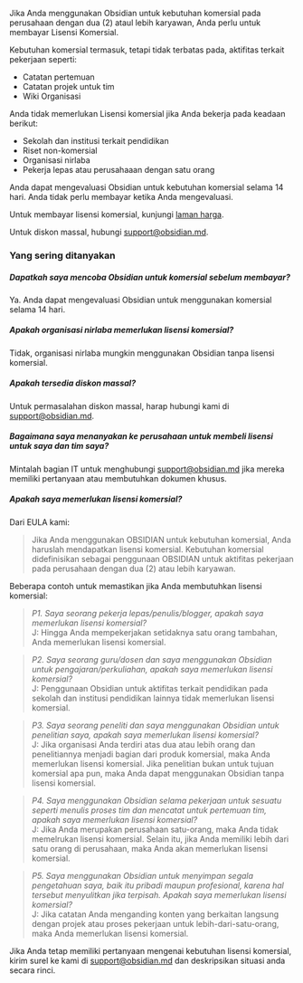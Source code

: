 Jika Anda menggunakan Obsidian untuk kebutuhan komersial pada perusahaan dengan dua (2) ataul lebih karyawan, Anda perlu untuk membayar Lisensi Komersial.
 
Kebutuhan komersial termasuk, tetapi tidak terbatas pada, aktifitas terkait pekerjaan seperti:

- Catatan pertemuan
- Catatan projek untuk tim
- Wiki Organisasi

Anda tidak memerlukan Lisensi komersial jika Anda bekerja pada keadaan berikut:

- Sekolah dan institusi terkait pendidikan
- Riset non-komersial
- Organisasi nirlaba
- Pekerja lepas atau perusahaaan dengan satu orang

Anda dapat mengevaluasi Obsidian untuk kebutuhan komersial selama 14 hari. Anda tidak perlu membayar ketika Anda mengevaluasi.

Untuk membayar lisensi komersial, kunjungi [laman harga](https://obsidian.md/pricing).

Untuk diskon massal, hubungi support@obsidian.md.

### Yang sering ditanyakan

##### Dapatkah saya mencoba Obsidian untuk komersial sebelum membayar?

Ya. Anda dapat mengevaluasi Obsidian untuk menggunakan komersial selama 14 hari.

##### Apakah organisasi nirlaba memerlukan lisensi komersial?

Tidak, organisasi nirlaba mungkin menggunakan Obsidian tanpa lisensi komersial.

##### Apakah tersedia diskon massal?

Untuk permasalahan diskon massal, harap hubungi kami di support@obsidian.md.

##### Bagaimana saya menanyakan ke perusahaan untuk membeli lisensi untuk saya dan tim saya?

Mintalah bagian IT untuk menghubungi support@obsidian.md jika mereka memiliki pertanyaan atau membutuhkan dokumen khusus.

##### Apakah saya memerlukan lisensi komersial?

Dari EULA kami:
> Jika Anda menggunakan OBSIDIAN untuk kebutuhan komersial, Anda haruslah mendapatkan lisensi komersial. Kebutuhan komersial didefinisikan sebagai penggunaan OBSIDIAN untuk aktifitas pekerjaan pada perusahaan dengan dua (2) atau lebih karyawan.

Beberapa contoh untuk memastikan jika Anda membutuhkan lisensi komersial:

> *P1. Saya seorang pekerja lepas/penulis/blogger, apakah saya memerlukan lisensi komersial?*
> \
> J: Hingga Anda mempekerjakan setidaknya satu orang tambahan, Anda memerlukan lisensi komersial.

> *P2. Saya seorang guru/dosen dan saya menggunakan Obsidian untuk pengajaran/perkuliahan, apakah saya memerlukan lisensi komersial?*
> \
> J: Penggunaan Obsidian untuk aktifitas terkait pendidikan pada sekolah dan institusi pendidikan lainnya tidak memerlukan lisensi komersial. 

> *P3. Saya seorang peneliti dan saya menggunakan Obsidian untuk penelitian saya, apakah saya memerlukan lisensi komersial?*
> \
> J: Jika organisasi Anda terdiri atas dua atau lebih orang dan penelitiannya menjadi bagian dari produk komersial, maka Anda memerlukan lisensi komersial. Jika penelitian bukan untuk tujuan komersial apa pun, maka Anda dapat menggunakan Obsidian tanpa lisensi komersial.

> *P4. Saya menggunakan Obsidian selama pekerjaan untuk sesuatu seperti menulis proses tim dan mencatat untuk pertemuan tim, apakah saya memerlukan lisensi komersial?*
> \
> J: Jika Anda merupakan perusahaan satu-orang, maka Anda tidak memelrukan lisensi komersial. Selain itu, jika Anda memiliki lebih dari satu orang di perusahaan, maka Anda akan memerlukan lisensi komersial.

> *P5. Saya menggunakan Obsidian untuk menyimpan segala pengetahuan saya, baik itu pribadi maupun profesional, karena hal tersebut menyulitkan jika terpisah. Apakah saya memerlukan lisensi komersial?*
> \
> J: Jika catatan Anda menganding konten yang berkaitan langsung dengan projek atau proses pekerjaan untuk lebih-dari-satu-orang, maka Anda memerlukan lisensi komersial.

Jika Anda tetap memiliki pertanyaan mengenai kebutuhan lisensi komersial, kirim surel ke kami di support@obsidian.md dan deskripsikan situasi anda secara rinci.